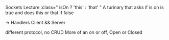 Sockets Lecture
:class=" isOn ? 'this' : 'that' " A turinary that asks if is on is true and does this or that if false

-> Handlers Client && Server

different protocol, no CRUD
    More of an on or off, Open or Closed

